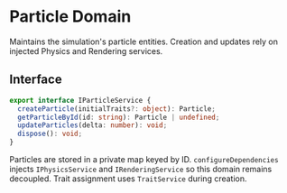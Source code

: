 # Particle Domain

Maintains the simulation's particle entities. Creation and updates rely on injected Physics and Rendering services.

## Interface
```ts
export interface IParticleService {
  createParticle(initialTraits?: object): Particle;
  getParticleById(id: string): Particle | undefined;
  updateParticles(delta: number): void;
  dispose(): void;
}
```

Particles are stored in a private map keyed by ID. `configureDependencies` injects `IPhysicsService` and `IRenderingService` so this domain remains decoupled. Trait assignment uses `TraitService` during creation.
